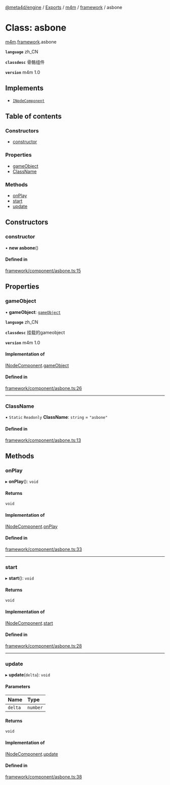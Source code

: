 [@meta4d/engine](../README.md) / [Exports](../modules.md) / [m4m](../modules/m4m.md) / [framework](../modules/m4m.framework.md) / asbone

# Class: asbone

[m4m](../modules/m4m.md).[framework](../modules/m4m.framework.md).asbone

**`language`** zh_CN

**`classdesc`**
骨骼组件

**`version`** m4m 1.0

## Implements

- [`INodeComponent`](../interfaces/m4m.framework.INodeComponent.md)

## Table of contents

### Constructors

- [constructor](m4m.framework.asbone.md#constructor)

### Properties

- [gameObject](m4m.framework.asbone.md#gameobject)
- [ClassName](m4m.framework.asbone.md#classname)

### Methods

- [onPlay](m4m.framework.asbone.md#onplay)
- [start](m4m.framework.asbone.md#start)
- [update](m4m.framework.asbone.md#update)

## Constructors

### constructor

• **new asbone**()

#### Defined in

[framework/component/asbone.ts:15](https://github.com/meta4d-me/meta4d-engine/blob/cf6bfe6/src/framework/component/asbone.ts#L15)

## Properties

### gameObject

• **gameObject**: [`gameObject`](m4m.framework.gameObject.md)

**`language`** zh_CN

**`classdesc`**
挂载的gameobject

**`version`** m4m 1.0

#### Implementation of

[INodeComponent](../interfaces/m4m.framework.INodeComponent.md).[gameObject](../interfaces/m4m.framework.INodeComponent.md#gameobject)

#### Defined in

[framework/component/asbone.ts:26](https://github.com/meta4d-me/meta4d-engine/blob/cf6bfe6/src/framework/component/asbone.ts#L26)

___

### ClassName

▪ `Static` `Readonly` **ClassName**: `string` = `"asbone"`

#### Defined in

[framework/component/asbone.ts:13](https://github.com/meta4d-me/meta4d-engine/blob/cf6bfe6/src/framework/component/asbone.ts#L13)

## Methods

### onPlay

▸ **onPlay**(): `void`

#### Returns

`void`

#### Implementation of

[INodeComponent](../interfaces/m4m.framework.INodeComponent.md).[onPlay](../interfaces/m4m.framework.INodeComponent.md#onplay)

#### Defined in

[framework/component/asbone.ts:33](https://github.com/meta4d-me/meta4d-engine/blob/cf6bfe6/src/framework/component/asbone.ts#L33)

___

### start

▸ **start**(): `void`

#### Returns

`void`

#### Implementation of

[INodeComponent](../interfaces/m4m.framework.INodeComponent.md).[start](../interfaces/m4m.framework.INodeComponent.md#start)

#### Defined in

[framework/component/asbone.ts:28](https://github.com/meta4d-me/meta4d-engine/blob/cf6bfe6/src/framework/component/asbone.ts#L28)

___

### update

▸ **update**(`delta`): `void`

#### Parameters

| Name | Type |
| :------ | :------ |
| `delta` | `number` |

#### Returns

`void`

#### Implementation of

[INodeComponent](../interfaces/m4m.framework.INodeComponent.md).[update](../interfaces/m4m.framework.INodeComponent.md#update)

#### Defined in

[framework/component/asbone.ts:38](https://github.com/meta4d-me/meta4d-engine/blob/cf6bfe6/src/framework/component/asbone.ts#L38)

